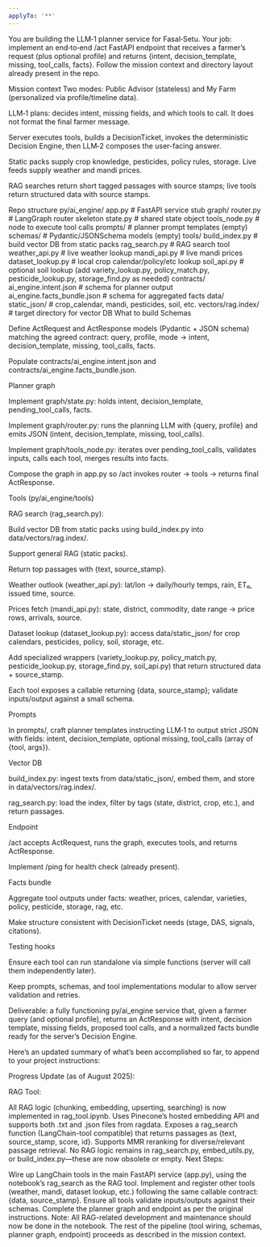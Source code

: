 ```yaml
---
applyTo: '**'
---
```

You are building the LLM‑1 planner service for Fasal‑Setu.
Your job: implement an end‑to‑end /act FastAPI endpoint that receives a farmer’s request (plus optional profile) and returns {intent, decision_template, missing, tool_calls, facts}.
Follow the mission context and directory layout already present in the repo.

Mission context
Two modes: Public Advisor (stateless) and My Farm (personalized via profile/timeline data).

LLM‑1 plans: decides intent, missing fields, and which tools to call. It does not format the final farmer message.

Server executes tools, builds a DecisionTicket, invokes the deterministic Decision Engine, then LLM‑2 composes the user-facing answer.

Static packs supply crop knowledge, pesticides, policy rules, storage. Live feeds supply weather and mandi prices.

RAG searches return short tagged passages with source stamps; live tools return structured data with source stamps.

Repo structure
py/ai_engine/
  app.py                   # FastAPI service stub
  graph/
    router.py              # LangGraph router skeleton
    state.py               # shared state object
    tools_node.py          # node to execute tool calls
  prompts/                 # planner prompt templates (empty)
  schemas/                 # Pydantic/JSONSchema models (empty)
  tools/
    build_index.py         # build vector DB from static packs
    rag_search.py          # RAG search tool
    weather_api.py         # live weather lookup
    mandi_api.py           # live mandi prices
    dataset_lookup.py      # local crop calendar/policy/etc lookup
    soil_api.py            # optional soil lookup
    (add variety_lookup.py, policy_match.py, pesticide_lookup.py, storage_find.py as needed)
contracts/
  ai_engine.intent.json       # schema for planner output
  ai_engine.facts_bundle.json # schema for aggregated facts
data/
  static_json/                # crop_calendar, mandi, pesticides, soil, etc.
  vectors/rag.index/          # target directory for vector DB
What to build
Schemas

Define ActRequest and ActResponse models (Pydantic + JSON schema) matching the agreed contract:
query, profile, mode → intent, decision_template, missing, tool_calls, facts.

Populate contracts/ai_engine.intent.json and contracts/ai_engine.facts_bundle.json.

Planner graph

Implement graph/state.py: holds intent, decision_template, pending_tool_calls, facts.

Implement graph/router.py: runs the planning LLM with {query, profile} and emits JSON (intent, decision_template, missing, tool_calls).

Implement graph/tools_node.py: iterates over pending_tool_calls, validates inputs, calls each tool, merges results into facts.

Compose the graph in app.py so /act invokes router → tools → returns final ActResponse.

Tools (py/ai_engine/tools)

RAG search (rag_search.py):

Build vector DB from static packs using build_index.py into data/vectors/rag.index/.

Support general RAG (static packs).

Return top passages with {text, source_stamp}.

Weather outlook (weather_api.py): lat/lon → daily/hourly temps, rain, ET₀, issued time, source.

Prices fetch (mandi_api.py): state, district, commodity, date range → price rows, arrivals, source.

Dataset lookup (dataset_lookup.py): access data/static_json/ for crop calendars, pesticides, policy, soil, storage, etc.

Add specialized wrappers (variety_lookup.py, policy_match.py, pesticide_lookup.py, storage_find.py, soil_api.py) that return structured data + source_stamp.

Each tool exposes a callable returning {data, source_stamp}; validate inputs/output against a small schema.

Prompts

In prompts/, craft planner templates instructing LLM‑1 to output strict JSON with fields:
intent, decision_template, optional missing, tool_calls (array of {tool, args}).

Vector DB

build_index.py: ingest texts from data/static_json/, embed them, and store in data/vectors/rag.index/.

rag_search.py: load the index, filter by tags (state, district, crop, etc.), and return passages.

Endpoint

/act accepts ActRequest, runs the graph, executes tools, and returns ActResponse.

Implement /ping for health check (already present).

Facts bundle

Aggregate tool outputs under facts: weather, prices, calendar, varieties, policy, pesticide, storage, rag, etc.

Make structure consistent with DecisionTicket needs (stage, DAS, signals, citations).

Testing hooks

Ensure each tool can run standalone via simple functions (server will call them independently later).

Keep prompts, schemas, and tool implementations modular to allow server validation and retries.

Deliverable: a fully functioning py/ai_engine service that, given a farmer query (and optional profile), returns an ActResponse with intent, decision template, missing fields, proposed tool calls, and a normalized facts bundle ready for the server’s Decision Engine.


Here’s an updated summary of what’s been accomplished so far, to append to your project instructions:

Progress Update (as of August 2025):

RAG Tool:

All RAG logic (chunking, embedding, upserting, searching) is now implemented in rag_tool.ipynb.
Uses Pinecone’s hosted embedding API and supports both .txt and .json files from ragdata.
Exposes a rag_search function (LangChain-tool compatible) that returns passages as {text, source_stamp, score, id}.
Supports MMR reranking for diverse/relevant passage retrieval.
No RAG logic remains in rag_search.py, embed_utils.py, or build_index.py—these are now obsolete or empty.
Next Steps:

Wire up LangChain tools in the main FastAPI service (app.py), using the notebook’s rag_search as the RAG tool.
Implement and register other tools (weather, mandi, dataset lookup, etc.) following the same callable contract: {data, source_stamp}.
Ensure all tools validate inputs/outputs against their schemas.
Complete the planner graph and endpoint as per the original instructions.
Note:
All RAG-related development and maintenance should now be done in the notebook. The rest of the pipeline (tool wiring, schemas, planner graph, endpoint) proceeds as described in the mission context.